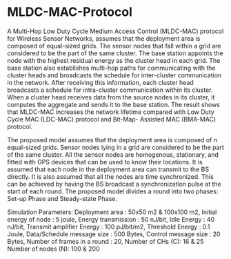 # MLDC-MAC-Protocol
A Multi-Hop Low Duty Cycle Medium Access Control (MLDC-MAC) protocol for Wireless Sensor Networks, assumes that the deployment area is composed of equal-sized grids. The sensor nodes that fall within a grid are considered to be the part of the same cluster. The base station appoints the node with the highest residual energy as the cluster head in each grid. The base station also establishes multi-hop paths for communicating with the cluster heads and broadcasts the schedule for inter-cluster communication in the network. After receiving this information, each cluster head broadcasts a schedule for intra-cluster communication within its cluster. When a cluster head receives data from the source nodes in its cluster, it computes the aggregate and sends it to the base station. The result shows that MLDC-MAC increases the network lifetime compared with Low Duty Cycle MAC (LDC-MAC) protocol and Bit-Map- Assisted MAC (BMA-MAC) protocol.

   The proposed model assumes that the deployment area is composed of n equal-sized grids. Sensor nodes lying in a grid are considered to be the part of the same cluster. All the sensor nodes are homogenous, stationary, and fitted with GPS devices that can be used to know their locations. It is assumed that each node in the deployment area can transmit to the BS directly. It is also assumed that all the nodes are time synchronized. This can be achieved by having the BS broadcast a synchronization pulse at the start of each round. The proposed model divides a round into two phases: Set-up Phase and Steady-state Phase.

   Simulation Parameters:
Deployment area : 50x50 m2 & 100x100 m2,
Initial energy of node : 5 joule,
Energy transmission : 50 nJ/bit,
Idle Energy : 40 nJ/bit,
Transmit amplifier Energy : 100 pJ/bit/m2,
Threshold Energy : 0.1 Joule,
Data/Schedule message size : 500 Bytes,
Control message size : 20 Bytes,
Number of frames in a round : 20,
Number of CHs (C): 16 & 25
Number of nodes (N): 100 & 200
